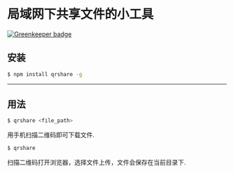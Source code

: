 # 局域网下共享文件的小工具

[![Greenkeeper badge](https://badges.greenkeeper.io/halsn/qrshare.svg)](https://greenkeeper.io/)

## 安装

```bash
$ npm install qrshare -g
```
---
## 用法

```bash
$ qrshare <file_path>
```
用手机扫描二维码即可下载文件.
```bash
$ qrshare
```
扫描二维码打开浏览器，选择文件上传，文件会保存在当前目录下.
